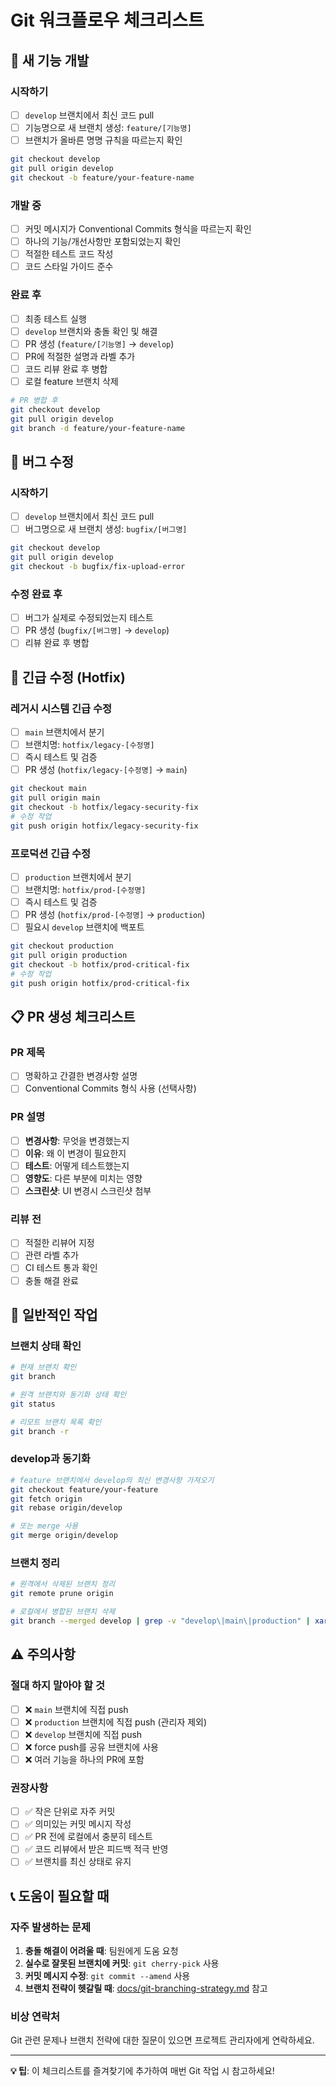 # Git 워크플로우 체크리스트

## 🚀 새 기능 개발

### 시작하기
- [ ] `develop` 브랜치에서 최신 코드 pull
- [ ] 기능명으로 새 브랜치 생성: `feature/[기능명]`
- [ ] 브랜치가 올바른 명명 규칙을 따르는지 확인

```bash
git checkout develop
git pull origin develop
git checkout -b feature/your-feature-name
```

### 개발 중
- [ ] 커밋 메시지가 Conventional Commits 형식을 따르는지 확인
- [ ] 하나의 기능/개선사항만 포함되었는지 확인
- [ ] 적절한 테스트 코드 작성
- [ ] 코드 스타일 가이드 준수

### 완료 후
- [ ] 최종 테스트 실행
- [ ] `develop` 브랜치와 충돌 확인 및 해결
- [ ] PR 생성 (`feature/[기능명]` → `develop`)
- [ ] PR에 적절한 설명과 라벨 추가
- [ ] 코드 리뷰 완료 후 병합
- [ ] 로컬 feature 브랜치 삭제

```bash
# PR 병합 후
git checkout develop
git pull origin develop
git branch -d feature/your-feature-name
```

## 🐛 버그 수정

### 시작하기
- [ ] `develop` 브랜치에서 최신 코드 pull
- [ ] 버그명으로 새 브랜치 생성: `bugfix/[버그명]`

```bash
git checkout develop
git pull origin develop
git checkout -b bugfix/fix-upload-error
```

### 수정 완료 후
- [ ] 버그가 실제로 수정되었는지 테스트
- [ ] PR 생성 (`bugfix/[버그명]` → `develop`)
- [ ] 리뷰 완료 후 병합

## 🚨 긴급 수정 (Hotfix)

### 레거시 시스템 긴급 수정
- [ ] `main` 브랜치에서 분기
- [ ] 브랜치명: `hotfix/legacy-[수정명]`
- [ ] 즉시 테스트 및 검증
- [ ] PR 생성 (`hotfix/legacy-[수정명]` → `main`)

```bash
git checkout main
git pull origin main
git checkout -b hotfix/legacy-security-fix
# 수정 작업
git push origin hotfix/legacy-security-fix
```

### 프로덕션 긴급 수정
- [ ] `production` 브랜치에서 분기
- [ ] 브랜치명: `hotfix/prod-[수정명]`
- [ ] 즉시 테스트 및 검증
- [ ] PR 생성 (`hotfix/prod-[수정명]` → `production`)
- [ ] 필요시 `develop` 브랜치에 백포트

```bash
git checkout production
git pull origin production
git checkout -b hotfix/prod-critical-fix
# 수정 작업
git push origin hotfix/prod-critical-fix
```

## 📋 PR 생성 체크리스트

### PR 제목
- [ ] 명확하고 간결한 변경사항 설명
- [ ] Conventional Commits 형식 사용 (선택사항)

### PR 설명
- [ ] **변경사항**: 무엇을 변경했는지
- [ ] **이유**: 왜 이 변경이 필요한지
- [ ] **테스트**: 어떻게 테스트했는지
- [ ] **영향도**: 다른 부분에 미치는 영향
- [ ] **스크린샷**: UI 변경시 스크린샷 첨부

### 리뷰 전
- [ ] 적절한 리뷰어 지정
- [ ] 관련 라벨 추가
- [ ] CI 테스트 통과 확인
- [ ] 충돌 해결 완료

## 🔄 일반적인 작업

### 브랜치 상태 확인
```bash
# 현재 브랜치 확인
git branch

# 원격 브랜치와 동기화 상태 확인
git status

# 리모트 브랜치 목록 확인
git branch -r
```

### develop과 동기화
```bash
# feature 브랜치에서 develop의 최신 변경사항 가져오기
git checkout feature/your-feature
git fetch origin
git rebase origin/develop

# 또는 merge 사용
git merge origin/develop
```

### 브랜치 정리
```bash
# 원격에서 삭제된 브랜치 정리
git remote prune origin

# 로컬에서 병합된 브랜치 삭제
git branch --merged develop | grep -v "develop\|main\|production" | xargs -n 1 git branch -d
```

## ⚠️ 주의사항

### 절대 하지 말아야 할 것
- [ ] ❌ `main` 브랜치에 직접 push
- [ ] ❌ `production` 브랜치에 직접 push (관리자 제외)
- [ ] ❌ `develop` 브랜치에 직접 push
- [ ] ❌ force push를 공유 브랜치에 사용
- [ ] ❌ 여러 기능을 하나의 PR에 포함

### 권장사항
- [ ] ✅ 작은 단위로 자주 커밋
- [ ] ✅ 의미있는 커밋 메시지 작성
- [ ] ✅ PR 전에 로컬에서 충분히 테스트
- [ ] ✅ 코드 리뷰에서 받은 피드백 적극 반영
- [ ] ✅ 브랜치를 최신 상태로 유지

## 📞 도움이 필요할 때

### 자주 발생하는 문제
1. **충돌 해결이 어려울 때**: 팀원에게 도움 요청
2. **실수로 잘못된 브랜치에 커밋**: `git cherry-pick` 사용
3. **커밋 메시지 수정**: `git commit --amend` 사용
4. **브랜치 전략이 헷갈릴 때**: [docs/git-branching-strategy.md](git-branching-strategy.md) 참고

### 비상 연락처
Git 관련 문제나 브랜치 전략에 대한 질문이 있으면 프로젝트 관리자에게 연락하세요.

---

**💡 팁**: 이 체크리스트를 즐겨찾기에 추가하여 매번 Git 작업 시 참고하세요! 